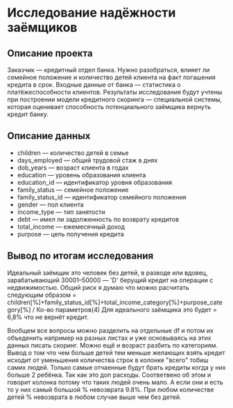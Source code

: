 # Исследование надёжности заёмщиков

## Описание проекта

Заказчик — кредитный отдел банка. Нужно разобраться, влияет ли семейное положение и количество детей клиента на факт погашения кредита в срок. Входные данные от банка — статистика о платёжеспособности клиентов.
Результаты исследования будут учтены при построении модели кредитного скоринга — специальной системы, которая оценивает способность потенциального заёмщика вернуть кредит банку.

## Описание данных

- children — количество детей в семье
- days_employed — общий трудовой стаж в днях
- dob_years — возраст клиента в годах
- education — уровень образования клиента
- education_id — идентификатор уровня образования
- family_status — семейное положение
- family_status_id — идентификатор семейного положения
- gender — пол клиента
- income_type — тип занятости
- debt — имел ли задолженность по возврату кредитов
- total_income — ежемесячный доход
- purpose — цель получения кредита

## Вывод по итогам исследования
Идеальный заёмщик это человек без детей, в разводе или вдовец, зарабатывающий 30001–50000 — 'D' берущий кредит на операции с недвижимостью.
Общий риск я думаю что можно расчитать следующим образом = children[%]+family_status_id[%]+total_income_category[%]+purpose_category[%] / Ко-во параметров(4)
Для идеального заёмщика это будет = 6,8% что не вернёт кредит.

Вообщем все вопросы можно разделить на отдельные df и потом их объеденить например на разных листах и уже основываясь на этих данных писать скоринг. Можно ещё и возраст разбить по категориям.
Вывод о том что чем больше детей тем меньше желающих взять кредит исходит от уменьшения количества строк в колонке "всего" тобиш самих людей. Только самые отчаенные будут брать кредиты когда у них больше 2 ребёнка. Так как это доп расходы. Соответвено об этом и говорит колонка потому что таких людей очень мало. А если они и есть то у них самый большой % невозврата 9.8%. При любом количестве детей % невозврата в любом случае выше чем без детей.
